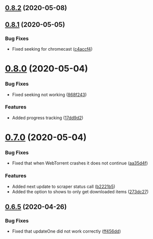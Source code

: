 ## [0.8.2](https://github.com/pct-org/graphql-api/compare/v0.8.1...v0.8.2) (2020-05-08)



## [0.8.1](https://github.com/pct-org/graphql-api/compare/v0.8.0...v0.8.1) (2020-05-05)


### Bug Fixes

* Fixed seeking for chromecast ([c4accf4](https://github.com/pct-org/graphql-api/commit/c4accf42c3b405f40f65298b0033ad900512ecee))



# [0.8.0](https://github.com/pct-org/graphql-api/compare/v0.7.0...v0.8.0) (2020-05-04)


### Bug Fixes

* Fixed seeking not working ([868f243](https://github.com/pct-org/graphql-api/commit/868f243f438ee5b559f1fb237688b3f4d45b329d))


### Features

* Added progress tracking ([17dd9d2](https://github.com/pct-org/graphql-api/commit/17dd9d24679dd6b684b0238e6561bc890af919ef))



# [0.7.0](https://github.com/pct-org/graphql-api/compare/v0.6.5...v0.7.0) (2020-05-04)


### Bug Fixes

* Fixed that when WebTorrent crashes it does not continue ([aa35d4f](https://github.com/pct-org/graphql-api/commit/aa35d4f6eb090745e6f61628bda36d2bb0dacd00))


### Features

* Added next update to scraper status call ([b2221b5](https://github.com/pct-org/graphql-api/commit/b2221b5391b8c20c2c024b46882428b05565d07b))
* Added the option to shows to only get downloaded items ([273dc27](https://github.com/pct-org/graphql-api/commit/273dc27aabff704199b38f031cafdb241d21b83a))



## [0.6.5](https://github.com/pct-org/graphql-api/compare/v0.6.4...v0.6.5) (2020-04-26)


### Bug Fixes

* Fixed that updateOne did not work correctly ([ff456dd](https://github.com/pct-org/graphql-api/commit/ff456dddc1f39a526e8a54fb971228d85b0cfffe))



